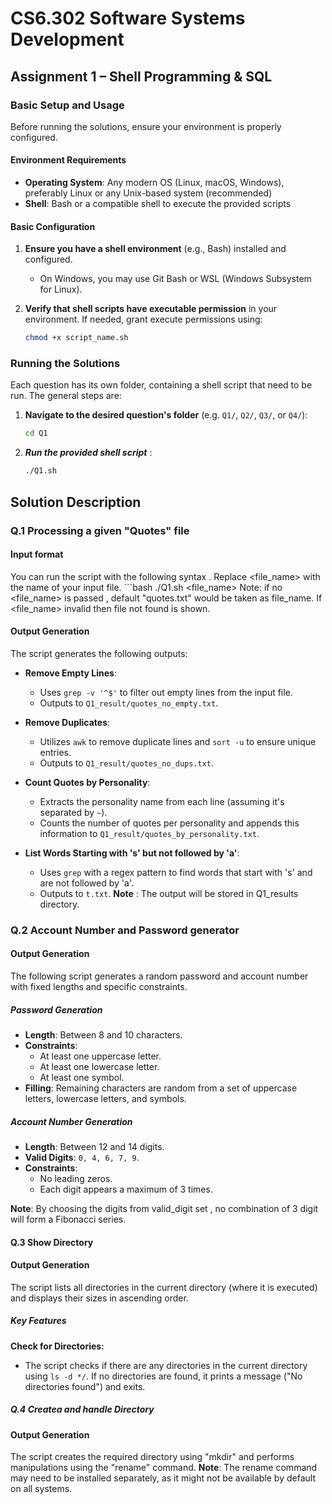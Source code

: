 
# CS6.302	Software Systems Development 
## Assignment 1 – Shell Programming & SQL

### Basic Setup and Usage

Before running the solutions, ensure your environment is properly configured.

#### Environment Requirements
- **Operating System**: Any modern OS (Linux, macOS, Windows), preferably Linux or any Unix-based system (recommended)
- **Shell**: Bash or a compatible shell to execute the provided scripts

#### Basic Configuration
1. **Ensure you have a shell environment** (e.g., Bash) installed and configured.
   - On Windows, you may use Git Bash or WSL (Windows Subsystem for Linux).

2. **Verify that shell scripts have executable permission** in your environment. If needed, grant execute permissions using:
   ```bash
   chmod +x script_name.sh
### Running the Solutions

Each question has its own folder, containing a shell script  that need to be run. The general steps are:

1. **Navigate to the desired question's folder** (e.g. `Q1/`, `Q2/`, `Q3/`, or `Q4/`):
   ```bash
   cd Q1
2. ***Run the provided shell script*** :
   ```bash
   ./Q1.sh

## Solution Description
### Q.1 Processing a given "Quotes" file
 ####  Input format

 You can run the script with the following syntax . Replace <file_name>  with the name of your input file. 
    ```bash
    ./Q1.sh <file_name>
Note: if no <file_name> is passed , default "quotes.txt" would be taken as file_name. If <file_name> invalid then file not found is shown. 


#### Output Generation

The script generates the following outputs:

- **Remove Empty Lines**:
  - Uses `grep -v '^$'` to filter out empty lines from the input file.
  - Outputs to `Q1_result/quotes_no_empty.txt`.

- **Remove Duplicates**:
  - Utilizes `awk` to remove duplicate lines and `sort -u` to ensure unique entries.
  - Outputs to `Q1_result/quotes_no_dups.txt`.

- **Count Quotes by Personality**:
  - Extracts the personality name from each line (assuming it's separated by `~`).
  - Counts the number of quotes per personality and appends this information to `Q1_result/quotes_by_personality.txt`.

- **List Words Starting with 's' but not followed by 'a'**:
  - Uses `grep` with a regex pattern to find words that start with 's' and are not followed by 'a'.
  - Outputs to `t.txt`.
**Note** : The output will be stored in Q1_results directory.

### Q.2 Account Number and Password generator
 ####  Output Generation
The following script generates a random password and account number with fixed lengths and specific constraints.
 
##### Password Generation
- **Length**: Between 8 and 10 characters.
- **Constraints**:
  - At least one uppercase letter.
  - At least one lowercase letter.
  - At least one symbol.
- **Filling**: Remaining characters are random from a set of uppercase letters, lowercase letters, and symbols.

##### Account Number Generation
- **Length**: Between 12 and 14 digits.
- **Valid Digits**: `0, 4, 6, 7, 9`.
- **Constraints**:
  - No leading zeros.
  - Each digit appears a maximum of 3 times.

**Note**:  By choosing the digits from valid_digit set , no combination of 3 digit will form a Fibonacci series.

#### Q.3 Show Directory 
 ####  Output Generation

The script lists all directories in the current directory (where it is executed) and displays their sizes in ascending order.
##### Key Features 

 **Check for Directories:**
   - The script checks if there are any directories in the current directory using `ls -d */`. If no directories are found, it prints a message ("No directories found") and exits.

##### Q.4 Createa and handle Directory 
####  Output Generation

The script creates the required directory using "mkdir" and performs manipulations using the "rename" command.
**Note**: The rename command may need to be installed separately, as it might not be available by default on all systems.









